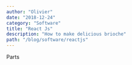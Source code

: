 ```yaml
---
author: "Olivier"
date: "2018-12-24"
category: "Software"
title: "React Js"
description: "How to make delicious brioche"
path: "/blog/software/reactjs"
---
```


Parts
